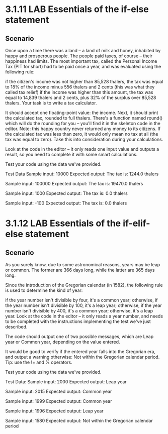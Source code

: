 # 3.1.11   LAB   Essentials of the if-else statement
## Scenario
Once upon a time there was a land – a land of milk and honey, inhabited by happy and prosperous people. The people paid taxes, of course – their happiness had limits. The most important tax, called the Personal Income Tax (PIT for short) had to be paid once a year, and was evaluated using the following rule:

if the citizen's income was not higher than 85,528 thalers, the tax was equal to 18% of the income minus 556 thalers and 2 cents (this was what they called tax relief)
if the income was higher than this amount, the tax was equal to 14,839 thalers and 2 cents, plus 32% of the surplus over 85,528 thalers.
Your task is to write a tax calculator.

It should accept one floating-point value: the income.
Next, it should print the calculated tax, rounded to full thalers. There's a function named round() which will do the rounding for you – you'll find it in the skeleton code in the editor.
Note: this happy country never returned any money to its citizens. If the calculated tax was less than zero, it would only mean no tax at all (the tax was equal to zero). Take this into consideration during your calculations.

Look at the code in the editor – it only reads one input value and outputs a result, so you need to complete it with some smart calculations.

Test your code using the data we've provided.

Test Data
Sample input:
10000
Expected output:
The tax is: 1244.0 thalers

Sample input:
100000
Expected output:
The tax is: 19470.0 thalers

Sample input:
1000
Expected output:
The tax is: 0.0 thalers

Sample input:
-100
Expected output:
The tax is: 0.0 thalers

# 3.1.12   LAB   Essentials of the if-elif-else statement
## Scenario
As you surely know, due to some astronomical reasons, years may be leap or common. The former are 366 days long, while the latter are 365 days long.

Since the introduction of the Gregorian calendar (in 1582), the following rule is used to determine the kind of year:

if the year number isn't divisible by four, it's a common year;
otherwise, if the year number isn't divisible by 100, it's a leap year;
otherwise, if the year number isn't divisible by 400, it's a common year;
otherwise, it's a leap year.
Look at the code in the editor – it only reads a year number, and needs to be completed with the instructions implementing the test we've just described.

The code should output one of two possible messages, which are Leap year or Common year, depending on the value entered.

It would be good to verify if the entered year falls into the Gregorian era, and output a warning otherwise: Not within the Gregorian calendar period. Tip: use the != and % operators.

Test your code using the data we've provided.


Test Data:
Sample input:
2000
Expected output:
Leap year

Sample input:
2015
Expected output:
Common year

Sample input:
1999
Expected output:
Common year

Sample input:
1996
Expected output:
Leap year

Sample input:
1580
Expected output:
Not within the Gregorian calendar period
